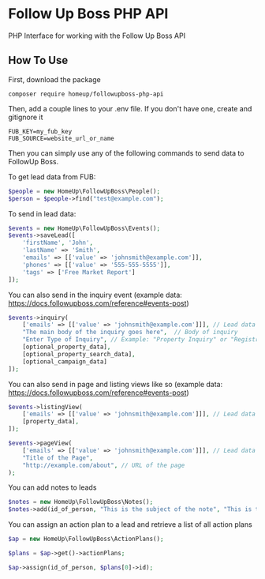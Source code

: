 # Follow Up Boss PHP API
PHP Interface for working with the Follow Up Boss API

How To Use
--------
First, download the package

`composer require homeup/followupboss-php-api`

Then, add a couple lines to your .env file.  If you don't have one, create and gitignore it

```
FUB_KEY=my_fub_key
FUB_SOURCE=website_url_or_name
```


Then you can simply use any of the following commands to send data to FollowUp Boss.

To get lead data from FUB:

```php
$people = new HomeUp\FollowUpBoss\People();
$person = $people->find("test@example.com");
```

To send in lead data:

```php
$events = new HomeUp\FollowUpBoss\Events();
$events->saveLead([
    'firstName', 'John',  
    'lastName' => 'Smith',  
    'emails' => [['value' => 'johnsmith@example.com']], 
    'phones' => [['value' => '555-555-5555']],
    'tags' => ['Free Market Report']
]);
```

You can also send in the inquiry event (example data: https://docs.followupboss.com/reference#events-post)
```php
$events->inquiry(
    ['emails' => [['value' => 'johnsmith@example.com']]], // Lead data
    "The main body of the inquiry goes here",  // Body of inquiry
    "Enter Type of Inquiry", // Example: "Property Inquiry" or "Registration"
    [optional_property_data], 
    [optional_property_search_data], 
    [optional_campaign_data]
]);
```

You can also send in page and listing views like so (example data: https://docs.followupboss.com/reference#events-post)
```php
$events->listingView(
    ['emails' => [['value' => 'johnsmith@example.com']]], // Lead data
    [property_data],
]);

$events->pageView(
    ['emails' => [['value' => 'johnsmith@example.com']]], // Lead data
    "Title of the Page",
    "http://example.com/about", // URL of the page
);
```

You can add notes to leads

```php
$notes = new HomeUp\FollowUpBoss\Notes();
$notes->add(id_of_person, "This is the subject of the note", "This is the body of the note");
```

You can assign an action plan to a lead and retrieve a list of all action plans

```php
$ap = new HomeUp\FollowUpBoss\ActionPlans();

$plans = $ap->get()->actionPlans;

$ap->assign(id_of_person, $plans[0]->id);
```